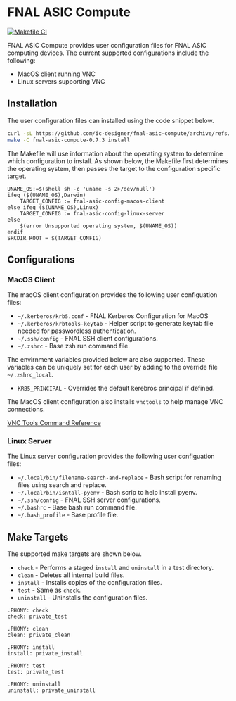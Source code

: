 # FNAL ASIC Compute

[![Makefile CI](https://github.com/ic-designer/fnal-asic-compute/actions/workflows/makefile.yml/badge.svg)](https://github.com/ic-designer/fnal-asic-compute/actions/workflows/makefile.yml)


FNAL ASIC Compute provides user configuration files for FNAL ASIC computing devices. The current
supported configurations include the following:
- MacOS client running VNC
- Linux servers supporting VNC

## Installation

The user configuration files can installed using the code snippet below.

```bash
curl -sL https://github.com/ic-designer/fnal-asic-compute/archive/refs/tags/0.7.3.tar.gz | tar xz
make -C fnal-asic-compute-0.7.3 install
```

The Makefile will use information about the operating system to determine which configuration to
install. As shown below, the Makefile first determines the operating system, then passes the
target to the configuration specific target.

```make
UNAME_OS:=$(shell sh -c 'uname -s 2>/dev/null')
ifeq ($(UNAME_OS),Darwin)
    TARGET_CONFIG := fnal-asic-config-macos-client
else ifeq ($(UNAME_OS),Linux)
    TARGET_CONFIG := fnal-asic-config-linux-server
else
    $(error Unsupported operating system, $(UNAME_OS))
endif
SRCDIR_ROOT = $(TARGET_CONFIG)
```

## Configurations

### MacOS Client

The macOS client configuration provides the following user configuation files:
- `~/.kerberos/krb5.conf` - FNAL Kerberos Configuration for MacOS
- `~/.kerberos/krbtools-keytab` - Helper script to generate keytab file needed for passwordless authentication.
- `~/.ssh/config` - FNAL SSH client configurations.
- `~/.zshrc` - Base zsh run command file.

The envirnment variables provided below are also supported. These variables can be uniquely set
for each user by adding to the override file `~/.zshrc_local`.
- `KRB5_PRINCIPAL` - Overrides the default kerebros principal if defined.

The MacOS client configuration also installs `vnctools` to help manage VNC connections.

[VNC Tools Command Reference](https://github.com/ic-designer/bash-vnctools/blob/d60f8c8697f0d56824c01a4dd6593d126c65e9dd/README.md)

### Linux Server

The Linux server configuration provides the following user configuation files:
- `~/.local/bin/filename-search-and-replace` - Bash script for renaming files using search and replace.
- `~/.local/bin/isntall-pyenv` - Bash scrip to help install pyenv.
- `~/.ssh/config` - FNAL SSH server configurations.
- `~/.bashrc` - Base bash run command file.
- `~/.bash_profile` - Base profile file.

## Make Targets

The supported make targets are shown below.
- `check` - Performs a staged `install` and `uninstall` in a test directory.
- `clean` - Deletes all internal build files.
- `install` - Installs copies of the configuration files.
- `test` - Same as `check`.
- `uninstall` - Uninstalls the configuration files.

```make
.PHONY: check
check: private_test

.PHONY: clean
clean: private_clean

.PHONY: install
install: private_install

.PHONY: test
test: private_test

.PHONY: uninstall
uninstall: private_uninstall
```
